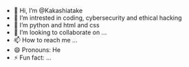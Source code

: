 - 👋 Hi, I’m @Kakashiatake
- 👀 I’m intrested in coding, cybersecurity and ethical hacking
- 🌱 I’m python and html and css
- 💞️ I’m looking to collaborate on ...
- 📫 How to reach me ...
- 😄 Pronouns: He
- ⚡ Fun fact: ...

<!---
Kakashiatake/Kakashiatake is a ✨ special ✨ repository because its `README.md` (this file) appears on your GitHub profile.
You can click the Preview link to take a look at your changes.
--->
